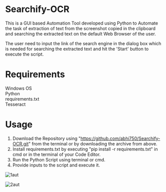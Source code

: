 # Searchify-OCR

This is a GUI based Automation Tool developed using Python to Automate the task of extraction of text from the screenshot copied in the clipboard and searching the extracted text on the default Web Browser of the user.                       

The user need to input the link of the search engine in the dialog box which is needed for searching the extracted text and hit the 'Start' button to execute the script.

# Requirements
Windows OS                   
Python                  
requirements.txt                 
Tesseract

# Usage
1. Download the Repository using "https://github.com/abhi750/Searchify-OCR.git" from the terminal or by downloading the archive from above.
2. Install requirements.txt by executing "pip install -r requirements.txt" in cmd or in the terminal of your Code Editor.
3. Run the Python Script using terminal or cmd.
4. Provide inputs to the script and execute it.

![1aut](https://user-images.githubusercontent.com/74459400/185441314-7abe2a8e-0432-440f-8c70-0ba9d6fc68eb.png)

![2aut](https://user-images.githubusercontent.com/74459400/185441386-26d49390-6b80-42bf-aa2c-7a9e3dcc4a82.png)


